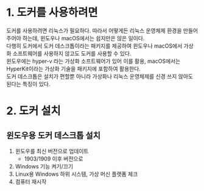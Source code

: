 # 1. 도커를 사용하려면
도커를 사용하려면 리눅스가 필요하다. 따라서 어떻게든 리눅스 운영체제 환경을 만들어 주어야 하는데, 윈도우나 macOS에서는 쉽지만은 않은 일이다.  
다행히 도커에서 도커 데스크톱이라는 패키지를 제공하여 윈도우나 macOS에서 가상화 소프트웨어를 사용하지 않고도 도커를 사용할 수 있다.  
윈도우에는 hyper-v 라는 가상화 소프트웨어가 있어 이를 활용, macOS에서는 HyperKit이라는 가상화 기술을 패키지에 포함하여 활용한다.  
도커 데스크톱은 설치가 편할뿐 아니라 가상화나 리눅스 운영체제를 신경 쓰지 않아도 된다는 특징이 있다.

# 2. 도커 설치
## 윈도우용 도커 데스크톱 설치
1. 윈도우를 최신 버전으로 업데이트
   - 1903/1909 이후 버전으로
2. Windows 기능 켜기/끄기
3. Linux용 Windows 하위 시스템, 가상 머신 플랫폼 체크
4. 컴퓨터 재시작

